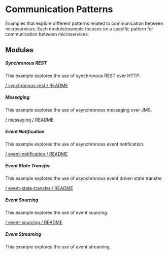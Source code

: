 # Communication Patterns
Examples that explore different patterns related to communication between microservices. Each module/example focuses on a specific pattern for communication between microservices.

## Modules

##### Synchronous REST
This example explores the use of synchronous REST over HTTP.

[/ synchronous-rest / README](https://github.com/acntech/microservice-patterns/tree/develop/communication-patterns/synchronous-rest)

##### Messaging
This example explores the use of asynchronous messaging over JMS.

[/ messaging / README](https://github.com/acntech/microservice-patterns/tree/develop/communication-patterns/messaging)

##### Event Notification
This example explores the use of asynchronous event notification.

[/ event-notification / README](https://github.com/acntech/microservice-patterns/tree/develop/communication-patterns/event-notification)

##### Event State Transfer
This example explores the use of asynchronous event driven state transfer.

[/ event-state-transfer / README](https://github.com/acntech/microservice-patterns/tree/develop/communication-patterns/event-state-transfer)

##### Event Sourcing
This example explores the use of event sourcing.

[/ event-sourcing / README](https://github.com/acntech/microservice-patterns/tree/develop/communication-patterns/event-sourcing)

##### Event Streaming
This example explores the use of event streaming.
